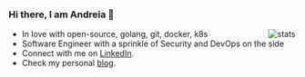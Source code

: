 ### Hi there, I am Andreia 👋

<img align="right" src="https://github-readme-stats.vercel.app/api?username=andreia-oca&hide_title=true&show_icons=true&count_private=true&hide=stars&hide_border=true" alt="stats">

- In love with open-source, golang, git, docker, k8s
- Software Engineer with a sprinkle of Security and DevOps on the side
- Connect with me on [LinkedIn](https://www.linkedin.com/in/andreia-irina-ocanoaia/).
- Check my personal [blog](https://andreiaoca.com).
